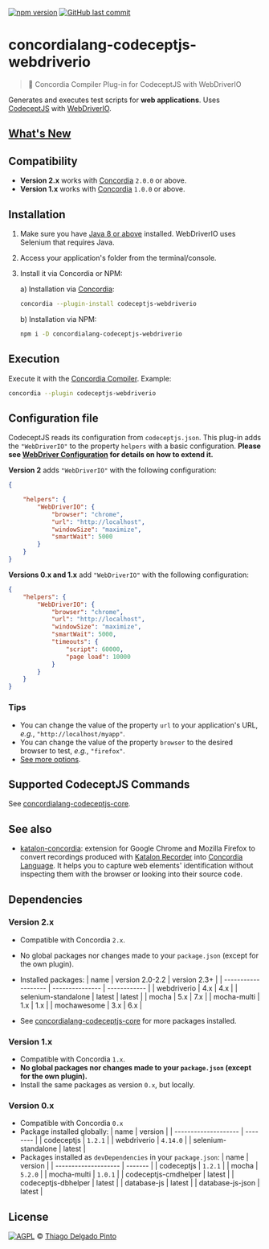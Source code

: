 <!--
[![Build Status](https://travis-ci.org/thiagodp/concordialang-codeceptjs-webdriverio.svg?branch=master)](https://travis-ci.org/thiagodp/concordialang-codeceptjs-webdriverio)
-->
[![npm version](https://badge.fury.io/js/concordialang-codeceptjs-webdriverio.svg)](https://badge.fury.io/js/concordialang-codeceptjs-webdriverio)
[![GitHub last commit](https://img.shields.io/github/last-commit/thiagodp/concordialang-codeceptjs-webdriverio.svg)](https://github.com/thiagodp/concordialang-codeceptjs-webdriverio/releases)


# concordialang-codeceptjs-webdriverio

> 🔌 Concordia Compiler Plug-in for CodeceptJS with WebDriverIO

Generates and executes test scripts for **web applications**. Uses [CodeceptJS](https://codecept.io) with [WebDriverIO](http://webdriver.io).

## [What's New](https://github.com/thiagodp/concordialang-codeceptjs-webdriverio/releases)

## Compatibility
- **Version 2.x** works with [Concordia](https://concordialang.org) `2.0.0` or above.
- **Version 1.x** works with [Concordia](https://concordialang.org) `1.0.0` or above.

## Installation

1. Make sure you have [Java 8 or above](https://www.java.com/download/) installed. WebDriverIO uses Selenium that requires Java.
2. Access your application's folder from the terminal/console.
3. Install it via Concordia or NPM:

	a) Installation via [Concordia](https://concordialang.org):

	```bash
	concordia --plugin-install codeceptjs-webdriverio
	```

	b) Installation via NPM:

	```bash
	npm i -D concordialang-codeceptjs-webdriverio
	```

## Execution

Execute it with the [Concordia Compiler](https://github.com/thiagodp/concordialang). Example:

```bash
concordia --plugin codeceptjs-webdriverio
```

## Configuration file

CodeceptJS reads its configuration from `codeceptjs.json`. This plug-in adds the `"WebDriverIO"` to the property `helpers` with a basic configuration. **Please see [WebDriver Configuration](https://codecept.io/helpers/WebDriver/#configuration) for details on how to extend it.**

**Version 2** adds `"WebDriverIO"` with the following configuration:

```json
{

	"helpers": {
		"WebDriverIO": {
			"browser": "chrome",
			"url": "http://localhost",
			"windowSize": "maximize",
			"smartWait": 5000
		}
	}
}
```

**Versions 0.x and 1.x** add `"WebDriverIO"` with the following configuration:

```json
{
	"helpers": {
		"WebDriverIO": {
			"browser": "chrome",
			"url": "http://localhost",
			"windowSize": "maximize",
			"smartWait": 5000,
			"timeouts": {
				"script": 60000,
				"page load": 10000
			}
		}
	}
}
```

### Tips

- You can change the value of the property `url` to your application's URL, *e.g.*, `"http://localhost/myapp"`.
- You can change the value of the property `browser` to the desired browser to test, *e.g.*, `"firefox"`.
- [See more options](https://codecept.io/helpers/WebDriver/#webdriver).


## Supported CodeceptJS Commands

See [concordialang-codeceptjs-core](https://github.com/thiagodp/concordialang-codeceptjs-core#documentation).


## See also

- [katalon-concordia](https://github.com/thiagodp/katalon-concordia): extension for Google Chrome and Mozilla Firefox to convert recordings produced with [Katalon Recorder](https://chrome.google.com/webstore/detail/katalon-recorder-selenium/ljdobmomdgdljniojadhoplhkpialdid) into [Concordia Language](https://concordialang.org). It helps you to capture web elements' identification without inspecting them with the browser or looking into their source code.

## Dependencies

### Version 2.x

- Compatible with Concordia `2.x`.
- No global packages nor changes made to your `package.json` (except for the own plugin).
- Installed packages:
  | name                | version 2.0-2.2 | version 2.3+ |
  | ------------------- | --------------- | ------------ |
  | webdriverio         | 4.x             | 4.x          |
  | selenium-standalone | latest          | latest       |
  | mocha				| 5.x             | 7.x          |
  | mocha-multi         | 1.x             | 1.x          |
  | mochawesome         | 3.x             | 6.x          |

- See [concordialang-codeceptjs-core](https://github.com/thiagodp/concordialang-codeceptjs-core) for more packages installed.


### Version 1.x

- Compatible with Concordia `1.x`.
- **No global packages nor changes made to your `package.json` (except for the own plugin).**
- Install the same packages as version `0.x`, but locally.

### Version 0.x

- Compatible with Concordia `0.x`
- Package installed globally:
  | name                 | version  |
  | -------------------- | -------- |
  | codeceptjs           | `1.2.1`  |
  | webdriverio          | `4.14.0` |
  | selenium-standalone  | latest   |
- Packages installed as `devDependencies` in your `package.json`:
  | name                 | version |
  | -------------------- | ------- |
  | codeceptjs           | `1.2.1` |
  | mocha                | `5.2.0` |
  | mocha-multi          | `1.0.1` |
  | codeceptjs-cmdhelper | latest  |
  | codeceptjs-dbhelper  | latest  |
  | database-js          | latest  |
  | database-js-json     | latest  |


## License

[![AGPL](https://www.gnu.org/graphics/agplv3-88x31.png)](LICENSE.txt) © [Thiago Delgado Pinto](https://github.com/thiagodp)

